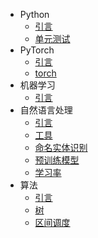 * Python
    * [引言](python/introduction.md)
	* [单元测试](python/unittest.md)
* PyTorch
    * [引言](pytorch/introduction.md)
    * [torch](pytorch/torch.md)
* 机器学习
    * [引言](ml/introduction.md)
* 自然语言处理
	* [引言](nlp/introduction.md)
	* [工具](nlp/tool.md)
	* [命名实体识别](nlp/ner.md)
	* [预训练模型](nlp/pretrained_model.md)
	* [学习率](nlp/learning_rate.md)
* 算法
    * [引言](algorithm/introduction.md)
    * [树](algorithm/tree.md)
    * [区间调度](algorithm/scheduling.md)
